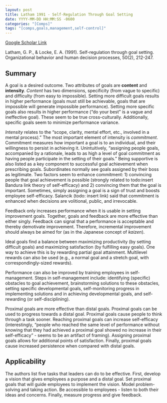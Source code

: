 ```yaml
---
layout: post
title: Latham 1991 - Self-Regulation Through Goal Setting
date: YYYY-MM-DD HH:MM:SS -0600
categories: "[Comps]"
tags: "[comps,goals,management,self-control]"
---
```


[Google Scholar Link](https://scholar.google.com/scholar?hl=en&as_sdt=0%2C45&q=self-regulation+through+goal+setting&btnG=)

Latham, G. P., & Locke, E. A. (1991). Self-regulation through goal setting. Organizational behavior and human decision processes, 50(2), 212-247.

## Summary
A goal is a desired outcome.  Two attributes of goals are **content** and **intensity**.  _Content_ has two dimensions, specificity (from vague to specific) and difficulty (from easy to impossible).  Setting more difficult goals results in higher performance (goals must still be achievable, goals that are impossible will generate impossible performance).  Setting more specific goals also results in higher performance (“do your best” is a vague and ineffective goal).  These seem to be true cross-culturally.  Additionally, specific goals seem to minimize performance variance.

_Intensity_ relates to the “scope, clarity, mental effort, etc., involved in a mental process).”  The most important element of intensity is _commitment_.  Commitment measures how important a goal is to an individual, and their willingness to persist in achieving it.  Unintuitively, “assigning people goals, accompanied by a rationale, leads to as high a level of goal commitment as having people participate in the setting of their goals.”  Being supportive is also listed as a key component to successful goal achievement when prescribing goals.  Subordinates normally see goals assigned by their boss as legitimate.  Two factors seem to enhance commitment: 1) convincing people that goal achievement is possible (strongly related to todo:insert Bandura link theory of self-efficacy) and 2) convincing them that the goal is important.  Sometimes, simply assigning a goal is a sign of trust and boosts employee self-efficacy.  Salancik (todo: insert link) said that commitment is enhanced when decisions are  volitional, public, and irrevocable.

Feedback only increases performance when it is usable in setting improvement goals.  Together, goals and feedback are more effective than either singly.  Feedback can signal that a performance is acceptable and thereby demotivate improvement.  Therefore, incremental improvement should always be aimed for (as in the Japanese concept of _kaizen_).

Ideal goals find a balance between maximizing productivity (by setting difficult goals) and maximizing satisfaction (by fulfilling easy goals).  One way to achieve this is by rewarding partial goal attainment.  Multilevel rewards can also be used (e.g., a normal goal and a stretch goal, with correspondingly-sized rewards).

Performance can also be improved by training employees in self-management.  Steps in self-management include: identifying (specific) obstacles to goal achievement, brainstorming solutions to these obstacles, setting specific developmental goals, self-monitoring progress in implementing solutions and in achieving developmental goals, and self-rewarding (or self-disciplining).

Proximal goals are more effective than distal goals.  Proximal goals can be used to progress towards a distal goal.  Proximal goals cause people to think through a task sooner.  Reaching proximal goals can increase self-efficacy (interestingly, “people who reached the same level of performance without knowing that they had achieved a proximal goal showed no increase in their self-efficacy” - seems to be an artifact of framing).  Assigning proximal goals allows for additional points of satisfaction.  Finally, proximal goals cause increased persistence when compared with distal goals.

## Applicability
The authors list five tasks that leaders can do to be effective.  First, develop a vision that gives employees a purpose and a distal goal.  Set proximal goals that will guide employees to implement the vision.  Model problem-solving and taking action.  Be accessible to employees - listen to both their ideas and concerns.  Finally, measure progress and give feedback.
